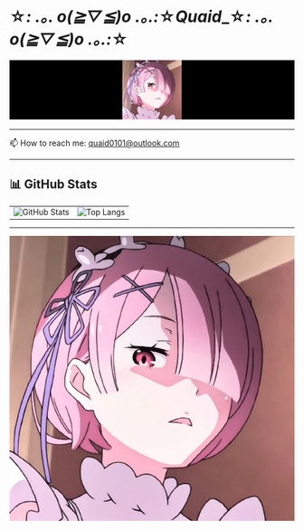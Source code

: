 # ☆*: .｡. o(≧▽≦)o .｡.:*☆_____Quaid______☆*: .｡. o(≧▽≦)o .｡.:*☆
![header](https://raw.githubusercontent.com/Quaid0101/Quaid0101/main/banner_wide.jpg)

---
📫 How to reach me: quaid0101@outlook.com  

---
## 📊 GitHub Stats

<table>
  <tr>
    <td>
      <img src="https://github-readme-stats.vercel.app/api?username=Quaid0101&show_icons=true&theme=radical" alt="GitHub Stats" />
    </td>
    <td>
      <img src="https://github-readme-stats.vercel.app/api/top-langs/?username=Quaid0101&layout=compact&theme=radical" alt="Top Langs" />
    </td>
  </tr>
</table>

---

![Banner](https://raw.githubusercontent.com/Quaid0101/Quaid0101/main/banner.png)

